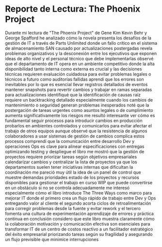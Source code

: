 # Reporte de Lectura: The Phoenix Project

Durante mi lectura de "The Phoenix Project" de Gene Kim Kevin Behr y George Spafford he analizado cómo la novela presenta los desafíos de la gestión de IT a través de Parts Unlimited donde un fallo crítico en el sistema de almacenamiento SAN causado por actualizaciones postergadas revela problemas organizativos y la desconexión entre los ejecutivos que exponen ideas de alto nivel y el personal técnico que debe implementarlas observé que el departamento de IT opera en un ambiente competitivo donde la alta disponibilidad tanto interna como externa es crucial y las decisiones técnicas requieren evaluación cuidadosa para evitar problemas legales o técnicos a futuro como auditorías fallidas aprendí que los errores son inevitables por lo que es esencial llevar registros detallados de eventos mantener snapshots para revertir cambios y trabajar en ramas separadas para actualizaciones identifiqué que la identificación de causas raíz requiere un backtracking detallado especialmente cuando los cambios de mantenimiento o seguridad generan problemas inesperados noté que la postergación de tareas urgentes como asuntos legales o de cumplimiento aumenta significativamente los riesgos me resultó interesante ver cómo es fundamental seguir procesos para introducir cambios en producción probarlos en ambientes controlados y comunicarlos para evitar afectar el trabajo de otros equipos aunque observé que la resistencia de algunos colaboradores a usar sistemas de gestión de cambios complica estos procesos comprendí que la comunicación entre desarrollo Dev y operaciones Ops es clave para alinear especificaciones con entregas optimizando testing y despliegue el libro me mostró que la gestión de proyectos requiere priorizar tareas según objetivos empresariales calendarizar cambios y centralizar la lista de proyectos ya que los departamentos suelen tener iniciativas internas que dificultan la coordinación me pareció muy útil la idea de un panel de control que muestre demandas prioridades estado de los proyectos y recursos disponibles para gestionar el trabajo en curso WIP que puede convertirse en un obstáculo si no se controla adecuadamente me interesó especialmente cómo el libro introduce The Three Ways como marco para mejorar IT donde el primero crea un flujo rápido de trabajo entre Dev y Ops entregando valor al cliente el segundo acorta ciclos de retroalimentación para corregir problemas desde la fuente y evitar rework y el tercero fomenta una cultura de experimentación aprendizaje de errores y práctica continua en conclusión considero que este libro muestra claramente cómo la colaboración motivación y comunicación efectiva son esenciales para transformar IT de un centro de costos reactivo a un facilitador estratégico del éxito empresarial priorizando tareas según su fragilidad y asegurando un flujo previsible que minimice interrupciones